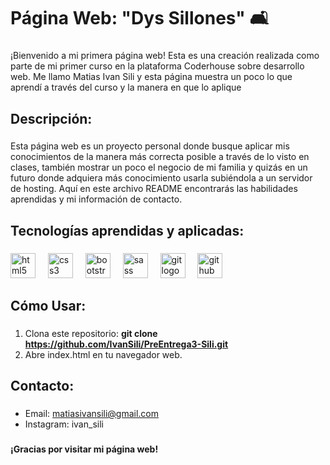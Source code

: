 <h1 align="left">Página Web: "Dys Sillones" 🛋️</h1>

###

<p align="left">¡Bienvenido a mi primera página web! Esta es una creación realizada como parte de mi primer curso en la plataforma Coderhouse sobre desarrollo web. Me llamo Matias Ivan Sili y esta página muestra un poco lo que aprendí a través del curso y la manera en que lo aplique</p>

###

<h2 align="left">Descripción:</h2>

###

<p align="left">Esta página web es un proyecto personal donde busque aplicar mis conocimientos de la manera más correcta posible a través de lo visto en clases, también mostrar un poco el negocio de mi familia y quizás en un futuro donde adquiera más conocimiento usarla subiéndola a un servidor de hosting. Aquí en este archivo README encontrarás las habilidades aprendidas y mi información de contacto.</p>

###

<h2 align="left">Tecnologías aprendidas y aplicadas:</h2>

###

<div align="left">
  <img src="https://cdn.jsdelivr.net/gh/devicons/devicon/icons/html5/html5-original.svg" height="40" alt="html5 logo"  />
  <img width="12" />
  <img src="https://cdn.jsdelivr.net/gh/devicons/devicon/icons/css3/css3-original.svg" height="40" alt="css3 logo"  />
  <img width="12" />
  <img src="https://cdn.jsdelivr.net/gh/devicons/devicon/icons/bootstrap/bootstrap-original.svg" height="40" alt="bootstrap logo"  />
  <img width="12" />
  <img src="https://cdn.jsdelivr.net/gh/devicons/devicon/icons/sass/sass-original.svg" height="40" alt="sass logo"  />
  <img width="12" />
  <img src="https://cdn.jsdelivr.net/gh/devicons/devicon/icons/git/git-original.svg" height="40" alt="git logo"  />
  <img width="12" />
  <img src="https://cdn.jsdelivr.net/gh/devicons/devicon/icons/github/github-original.svg" height="40" alt="github logo"  />
</div>

###

<h2 align="left">Cómo Usar:</h2>

###

 1. Clona este repositorio: **git clone https://github.com/IvanSili/PreEntrega3-Sili.git** 
 2.  Abre index.html en tu navegador web.

###

<h2 align="left">Contacto:</h2>

###

 - Email: matiasivansili@gmail.com
 - Instagram: ivan_sili

###

**¡Gracias por visitar mi página web!**